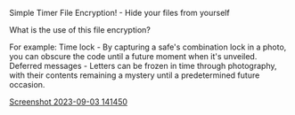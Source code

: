Simple Timer File Encryption! - Hide your files from yourself

What is the use of this file encryption?

For example:
Time lock - By capturing a safe's combination lock in a photo, you can obscure the code until a future moment when it's unveiled.
Deferred messages - Letters can be frozen in time through photography, with their contents remaining a mystery until a predetermined future occasion.

[Screenshot 2023-09-03 141450](https://github.com/KusoKata/SimpleTimerFileEncryption/assets/43543518/c27a82ef-0b6c-478d-a903-fa2ec7002f33)
